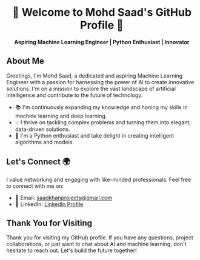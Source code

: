 <!-- Header -->
<h1 align="center">👋 Welcome to Mohd Saad's GitHub Profile 🚀</h1>
<p align="center">
  <strong>Aspiring Machine Learning Engineer | Python Enthusiast | Innovator</strong>
</p>

<!-- About Me -->
## About Me

Greetings, I'm Mohd Saad, a dedicated and aspiring Machine Learning Engineer with a passion for harnessing the power of AI to create innovative solutions. I'm on a mission to explore the vast landscape of artificial intelligence and contribute to the future of technology.

- 📚 I'm continuously expanding my knowledge and honing my skills in machine learning and deep learning.
- 💡 I thrive on tackling complex problems and turning them into elegant, data-driven solutions.
- 🤖 I'm a Python enthusiast and take delight in creating intelligent algorithms and models.

<!-- Connect with Me -->
## Let's Connect 🌍

I value networking and engaging with like-minded professionals. Feel free to connect with me on:

- 📧 Email: [saadkhanprojects@gmail.com](mailto:saadkhanprojects@gmail.com)
- 💼 LinkedIn: [LinkedIn Profile](https://www.linkedin.com/in/mohd-saad-199844198/)

<!-- Footer -->
## Thank You for Visiting

Thank you for visiting my GitHub profile. If you have any questions, project collaborations, or just want to chat about AI and machine learning, don't hesitate to reach out. Let's build the future together!
